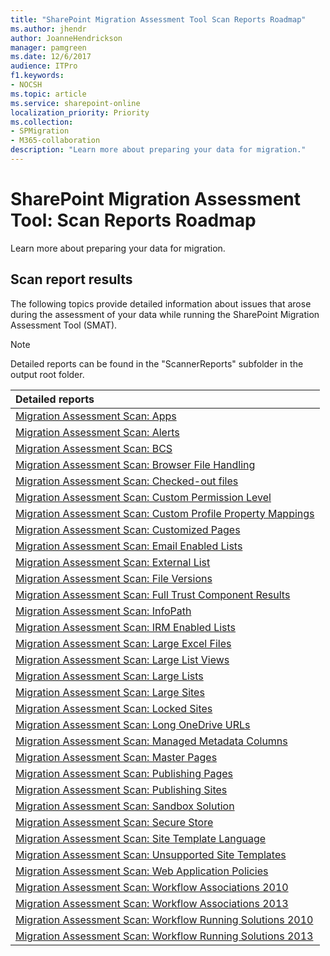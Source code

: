 ```yaml
---
title: "SharePoint Migration Assessment Tool Scan Reports Roadmap"
ms.author: jhendr
author: JoanneHendrickson
manager: pamgreen
ms.date: 12/6/2017
audience: ITPro
f1.keywords:
- NOCSH
ms.topic: article
ms.service: sharepoint-online
localization_priority: Priority
ms.collection:
- SPMigration
- M365-collaboration
description: "Learn more about preparing your data for migration."
---
```


# SharePoint Migration Assessment Tool: Scan Reports Roadmap

Learn more about preparing your data for migration.
  
## Scan report results

The following topics provide detailed information about issues that arose during the assessment of your data while running the SharePoint Migration Assessment Tool (SMAT). 
  
> [!NOTE]
> Detailed reports can be found in the "ScannerReports" subfolder in the output root folder. 
  
|**Detailed reports**|
|:-----|
|[Migration Assessment Scan: Apps](migration-assessment-scan-apps.md) <br/> |
|[Migration Assessment Scan: Alerts](migration-assessment-scan-alerts.md) <br/> |
|[Migration Assessment Scan: BCS](migration-assessment-scan-bcs.md) <br/> |
|[Migration Assessment Scan: Browser File Handling](migration-assessment-scan-browser-file-handling.md) <br/> |
|[Migration Assessment Scan: Checked-out files](migration-assessment-scan-checked-out-files.md) <br/> |
|[Migration Assessment Scan: Custom Permission Level](migration-assessment-scan-custom-permission-level.md) <br/> |
|[Migration Assessment Scan: Custom Profile Property Mappings](migration-assessment-scan-custom-profile-property-mappings.md) <br/> |
|[Migration Assessment Scan: Customized Pages](migration-assessment-scan-customized-pages.md) <br/> |
|[Migration Assessment Scan: Email Enabled Lists](migration-assessment-scan-email-enabled-lists.md) <br/> |
|[Migration Assessment Scan: External List](migration-assessment-scan-external-list.md) <br/> |
|[Migration Assessment Scan: File Versions](migration-assessment-scan-file-versions.md) <br/> |
|[Migration Assessment Scan: Full Trust Component Results](migration-assessment-scan-full-trust-component-results.md) <br/> |
|[Migration Assessment Scan: InfoPath](migration-assessment-scan-infopath.md) <br/> |
|[Migration Assessment Scan: IRM Enabled Lists](migration-assessment-scan-irm-enabled-lists.md) <br/> |
|[Migration Assessment Scan: Large Excel Files](migration-assessment-scan-large-excel-files.md) <br/> |
|[Migration Assessment Scan: Large List Views](migration-assessment-scan-large-list-views.md) <br/> |
|[Migration Assessment Scan: Large Lists](migration-assessment-scan-large-lists.md) <br/> |
|[Migration Assessment Scan: Large Sites](migration-assessment-scan-large-sites.md) <br/> |
|[Migration Assessment Scan: Locked Sites](migration-assessment-scan-locked-sites.md) <br/> |
|[Migration Assessment Scan: Long OneDrive URLs](migration-assessment-scan-long-onedrive-urls.md) <br/> |
|[Migration Assessment Scan: Managed Metadata Columns](migration-assessment-scan-managed-metadata-columns.md) <br/> |
|[Migration Assessment Scan: Master Pages](migration-assessment-scan-master-pages.md) <br/> |
|[Migration Assessment Scan: Publishing Pages](migration-assessment-scanpublishing-pages.md) <br/> |
|[Migration Assessment Scan: Publishing Sites](migration-assessment-scan-publishing-sites.md) <br/> |
|[Migration Assessment Scan: Sandbox Solution](migration-assessment-scan-sandbox-solution.md) <br/> |
|[Migration Assessment Scan: Secure Store](migration-assessment-scan-secure-store.md) <br/> |
|[Migration Assessment Scan: Site Template Language](migration-assessment-scan-site-template-language.md) <br/> |
|[Migration Assessment Scan: Unsupported Site Templates](migration-assessment-scan-unsupported-site-templates.md) <br/> |
|[Migration Assessment Scan: Web Application Policies](migration-assessment-scan-web-application-policies.md) <br/> |
|[Migration Assessment Scan: Workflow Associations 2010](migration-assessment-scan-workflow-associations-2010.md) <br/> |
|[Migration Assessment Scan: Workflow Associations 2013](migration-assessment-scan-workflow-associations-2013.md) <br/> |
|[Migration Assessment Scan: Workflow Running Solutions 2010](migration-assessment-scan-workflow-running-solutions-2010.md) <br/> |
|[Migration Assessment Scan: Workflow Running Solutions 2013](migration-assessment-scan-workflow-running-solutions-2013.md) <br/> |
   

